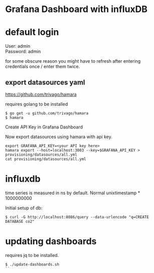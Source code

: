 # Grafana Dashboard with influxDB

# default login

User: admin  
Password: admin

for some obscure reason you might have to refresh after entering credentials once / enter them twice.

## export datasources yaml

https://github.com/trivago/hamara

requires golang to be installed

```
$ go get -u github.com/trivago/hamara
$ hamara
```

Create API Key in Grafana Dashboard

Now export datasources using hamara with api key.

```
export GRAFANA_API_KEY=<your API key here>
hamara export --host=localhost:3003 --key=$GRAFANA_API_KEY > provisioning/datasources/all.yml
cat provisioning/datasources/all.yml
```

# influxdb

time series is measured in ns by default. Normal unixtimestamp * 1000000000

Initial setup of db:

```
$ curl -G http://localhost:8086/query --data-urlencode "q=CREATE DATABASE co2"
```

# updating dashboards

requires jq to be installed.

```
$ ./update-dashboards.sh
``